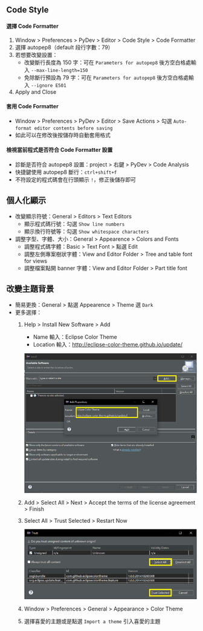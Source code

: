 ## Code Style
#### 選擇 Code Formatter
1. Window > Preferences > PyDev > Editor > Code Style > Code Formatter
2. 選擇 autopep8（default 段行字數：79）
3. 若想要改變設置：
    * 改變斷行長度為 150 字：可在 `Parameters for autopep8` 後方空白格處輸入 `--max-line-length=150`
    * 免除斷行預設為 79 字：可在 `Parameters for autopep8` 後方空白格處輸入 `--ignore E501`
4. Apply and Close

#### 套用 Code Formatter
* Window > Preferences > PyDev > Editor > Save Actions > 勾選 `Auto-format editor contents before saving`
* 如此可以在修改後按儲存時自動套用格式

#### 檢視當前程式是否符合 Code Formatter 設置
* 診斷是否符合 autopep8 設置：project > 右鍵 > PyDev > Code Analysis
* 快捷鍵使用 autopep8 斷行：`ctrl+shift+f`
* 不符設定的程式碼會在行頭顯示 `!`，修正後儲存即可

## 個人化顯示
* 改變顯示符號：General > Editors > Text Editors
  * 顯示程式碼行號：勾選 `Show line numbers`
  * 顯示換行符號等：勾選 `Show whitespace characters`
* 調整字型、字體、大小：General > Appearence > Colors and Fonts
  * 調整程式碼字體：Basic > Text Font > 點選 Edit
  * 調整左側專案樹狀字體：View and Editor Folder > Tree and table font for views
  * 調整檔案點開 banner 字體：View and Editor Folder > Part title font

## 改變主題背景
* 簡易更換：General > 點選 Appearence > Theme 選 `Dark`
* 更多選擇：
  1. Help > Install New Software > Add
      * Name 輸入：Eclipse Color Theme
      * Location 輸入：http://eclipse-color-theme.github.io/update/
        
      ![](https://github.com/yuning-lin/EnvironmentSetup/blob/main/SetUpPic/eclipse_install_color_theme.PNG)
        
  2. Add > Select All > Next > Accept the terms of the license agreement > Finish
  3. Select All > Trust Selected > Restart Now
        
      ![](https://github.com/yuning-lin/EnvironmentSetup/blob/main/SetUpPic/eclipse_trust.PNG)
        
  4. Window > Preferences > General > Appearance > Color Theme
  5. 選擇喜愛的主題或是點選 `Import a theme` 引入喜愛的主題
